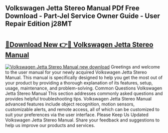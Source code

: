 ## Volkswagen Jetta Stereo Manual PDf Free Download - Part-Jel Service Owner Guide - User Repair Edition j28MT

# <h2><a href="http://bc7901.oget.top/?id=Volkswagen+Jetta+Stereo+Manual">🔗Download New 👉🔴 Volkswagen Jetta Stereo Manual</a></h2>

[![Volkswagen Jetta Stereo Manual new download](https://i.imgur.com/5g1atiW.png)](http://bc7901.oget.top/?id=Volkswagen+Jetta+Stereo+Manual)
Greetings and welcome to the user manual for your newly acquired Volkswagen Jetta Stereo Manual. This manual is specifically designed to help you get the most out of your product by providing a thorough explanation of its features, setup, usage, maintenance, and problem-solving. Common Questions Volkswagen Jetta Stereo Manual This section addresses commonly asked questions and provides helpful troubleshooting tips. Volkswagen Jetta Stereo Manual advanced features include object recognition, motion sensors, customizable alerts, and remote access, all of which can be customized to suit your preferences via the user interface. Please Keep Us Updated Volkswagen Jetta Stereo Manual. Share your feedback and suggestions to help us improve our products and services.

